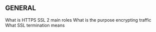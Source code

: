 ## GENERAL
What is HTTPS SSL 2 main roles
What is the purpose encrypting traffic
What SSL termination means